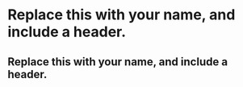 # Replace this with your name, and include a header.

## Replace this with your name, and include a header.
